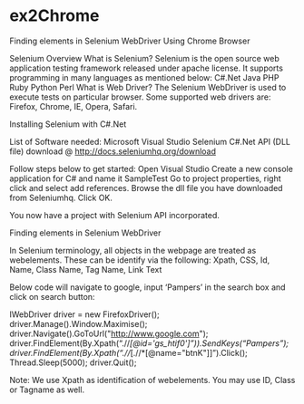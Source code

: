 # ex2Chrome
Finding elements in Selenium WebDriver Using Chrome Browser


Selenium Overview
What is Selenium?
Selenium is the open source web application testing framework released under apache license. It supports programming in many languages as mentioned below:
C#.Net
Java
PHP
Ruby
Python
Perl
What is Web Driver?
The Selenium WebDriver is used to execute tests on particular browser. Some supported web drivers are:
Firefox, Chrome, IE, Opera, Safari.

Installing Selenium with C#.Net

List of Software needed:
Microsoft Visual Studio
Selenium C#.Net API (DLL file) download @ http://docs.seleniumhq.org/download

Follow steps below to get started:
Open Visual Studio
Create a new console application for C# and name it SampleTest
Go to project properties, right click and select add references. Browse the dll file you have downloaded from Seleniumhq.
Click OK.

You now have a project with Selenium API incorporated.

Finding elements in Selenium WebDriver

In Selenium terminology, all objects in the webpage are treated as webelements. These can be identify via the following:
Xpath, CSS, Id, Name, Class Name, Tag Name, Link Text

Below code will navigate to google, input ‘Pampers’ in the search box and click on search button:

IWebDriver driver = new FirefoxDriver();
driver.Manage().Window.Maximise();
driver.Navigate().GoToUrl("http://www.google.com");
driver.FindElement(By.Xpath(“.//*[@id='gs_htif0']”)).SendKeys(“Pampers”);
driver.FindElement(By.Xpath(“.//*[.//*[@name="btnK"]]”).Click();
Thread.Sleep(5000);
driver.Quit();

Note: We use Xpath as identification of webelements. You may use ID, Class or Tagname as well.

